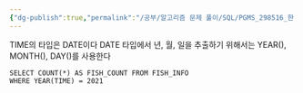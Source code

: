 ```yaml
---
{"dg-publish":true,"permalink":"/공부/알고리즘 문제 풀이/SQL/PGMS_298516_한 해에 잡은 물고기 수 구하기/","dgPassFrontmatter":true}
---
```



TIME의 타입은 DATE이다
DATE 타입에서 년, 월, 일을 추출하기 위해서는 YEAR(), MONTH(), DAY()를 사용한다

```mysql
SELECT COUNT(*) AS FISH_COUNT FROM FISH_INFO
WHERE YEAR(TIME) = 2021
```